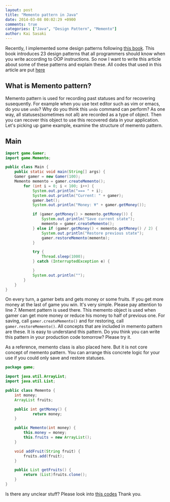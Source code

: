 ```yaml
---
layout: post
title: "Memento pattern in Java"
date: 2014-03-08 00:02:29 +0900
comments: true
categories: ["Java", "Design Pattern", "Memento"]
author: Kai Sasaki
---
```


Recently, I implemented some design patterns following [this book](http://www.amazon.co.jp/%E5%A2%97%E8%A3%9C%E6%94%B9%E8%A8%82%E7%89%88Java%E8%A8%80%E8%AA%9E%E3%81%A7%E5%AD%A6%E3%81%B6%E3%83%87%E3%82%B6%E3%82%A4%E3%83%B3%E3%83%91%E3%82%BF%E3%83%BC%E3%83%B3%E5%85%A5%E9%96%80-%E7%B5%90%E5%9F%8E-%E6%B5%A9/dp/4797327030). This book introduces 23 design patterns that all programmers should know when you write according to OOP instructions. So now I want to write this article about some of these patterns and explain these. All codes that used in this article are put [here](https://github.com/Lewuathe/java-GoF/tree/master/Memento)

<!-- more -->

## What is Memento pattern?

Memento pattern is used for recording past statuses and for recovering susequently. For example when you use text editor such as vim or emacs, do you use `undo`?
Why do you think this `undo` command can perform? As one way, all statuses(sometimes not all) are recorded as a type of object. Then you can recover this object
to use this recovered data in your application. Let's picking up game example, examine the structure of memento pattern.

## Main

```java
import game.Gamer;
import game.Memento;

public class Main {
    public static void main(String[] args) {
    Gamer gamer = new Gamer(100);
    Memento memento = gamer.createMemento();
        for (int i = 0; i < 100; i++) {
            System.out.println("=== " + i);
            System.out.println("Current: " + gamer);
            gamer.bet();
            System.out.println("Money: ¥" + gamer.getMoney());

            if (gamer.getMoney() > memento.getMoney()) {
                System.out.println("Save current state");
                memento = gamer.createMemento();
            } else if (gamer.getMoney() < memento.getMoney() / 2) {
                System.out.println("Restore previous state");
                gamer.restoreMemento(memento);
            }

            try {
                Thread.sleep(1000);
            } catch (InterruptedException e) {

            }
            System.out.println("");
        }
    }
}
```


On every turn, a gamer bets and gets money or some fruits. If you get more money at the last of game you win. It's very simple.
Please pay attention to line 7. Mement pattern is used there. This memento object is used when gamer can get more money or reduce
his money to half of previous one. For saving, call `gamer.createMemento()` and for restoring, call `gamer.restoreMemento()`.
All concepts that are included in memento pattern are these. It is easy to understand this pattern. Do you think you can write this pattern
in your production code tomorrow? Please try it.

As a reference, memento class is also placed here. But it is not core concept of memento pattern. You can arrange this concrete logic for your use
if you could only save and restore statuses.

```java
package game;

import java.util.ArrayList;
import java.util.List;

public class Memento {
    int money;
    ArrayList fruits;

    public int getMoney() {
	        return money;
    }

    public Memento(int money) {
        this.money = money;
        this.fruits = new ArrayList();
    }

    void addFruit(String fruit) {
        fruits.add(fruit);
    }

    public List getFruits() {
        return (List)fruits.clone();
    }
}
```

Is there any unclear stuff? Please look into [this codes](https://github.com/Lewuathe/java-GoF/tree/master/Memento)
Thank you.
